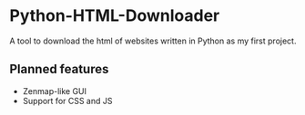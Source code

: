 # Python-HTML-Downloader
A tool to download the html of websites written in Python as my first project.

## Planned features
- Zenmap-like GUI
- Support for CSS and JS
